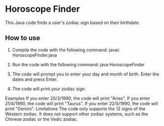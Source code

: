 # Horoscope Finder

This Java code finds a user's zodiac sign based on their birthdate.

## How to use

1. Compile the code with the following command:
javac HoroscopeFinder.java
2. Run the code with the following command:
java HoroscopeFinder

3. The code will prompt you to enter your day and month of birth. Enter the dates and press Enter.

4. The code will print your zodiac sign.

Examples
If you enter 20/3/1990, the code will print "Aries".
If you enter 21/4/1990, the code will print "Taurus".
If you enter 22/5/1990, the code will print "Gemini".
Limitations
The code only supports the 12 signs of the Western zodiac. It does not support other zodiac systems, such as the Chinese zodiac or the Vedic zodiac.
